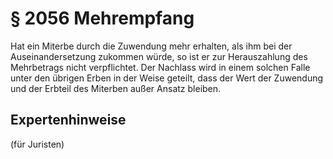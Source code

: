 # § 2056 Mehrempfang
Hat ein Miterbe durch die Zuwendung mehr erhalten, als ihm bei der Auseinandersetzung zukommen würde, so ist er zur Herauszahlung des Mehrbetrags nicht verpflichtet. Der Nachlass wird in einem solchen Falle unter den übrigen Erben in der Weise geteilt, dass der Wert der Zuwendung und der Erbteil des Miterben außer Ansatz bleiben.
## Expertenhinweise
(für Juristen)